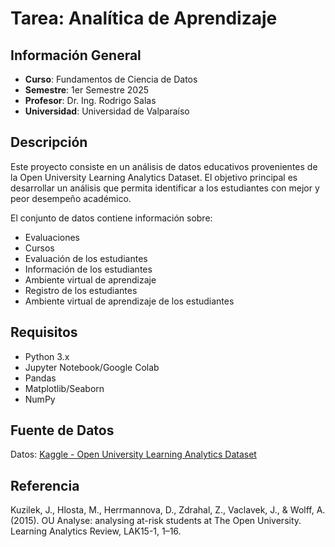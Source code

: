 # Tarea: Analítica de Aprendizaje

## Información General
- **Curso**: Fundamentos de Ciencia de Datos
- **Semestre**: 1er Semestre 2025
- **Profesor**: Dr. Ing. Rodrigo Salas
- **Universidad**: Universidad de Valparaíso

## Descripción
Este proyecto consiste en un análisis de datos educativos provenientes de la Open University Learning Analytics Dataset. El objetivo principal es desarrollar un análisis que permita identificar a los estudiantes con mejor y peor desempeño académico.

El conjunto de datos contiene información sobre:
- Evaluaciones
- Cursos
- Evaluación de los estudiantes
- Información de los estudiantes
- Ambiente virtual de aprendizaje
- Registro de los estudiantes
- Ambiente virtual de aprendizaje de los estudiantes

## Requisitos
- Python 3.x
- Jupyter Notebook/Google Colab
- Pandas
- Matplotlib/Seaborn
- NumPy

## Fuente de Datos
Datos: [Kaggle - Open University Learning Analytics Dataset](https://www.kaggle.com/datasets/thedevastator/open-university-learning-analytics-dataset/data)

## Referencia
Kuzilek, J., Hlosta, M., Herrmannova, D., Zdrahal, Z., Vaclavek, J., & Wolff, A. (2015). OU Analyse: analysing at-risk students at The Open University. Learning Analytics Review, LAK15-1, 1–16.